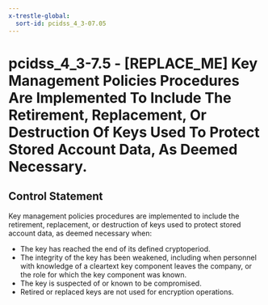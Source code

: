 ```yaml
---
x-trestle-global:
  sort-id: pcidss_4_3-07.05
---
```


# pcidss_4_3-7.5 - \[REPLACE_ME\] Key Management Policies Procedures Are Implemented To Include The Retirement, Replacement, Or Destruction Of Keys Used To Protect Stored Account Data, As Deemed Necessary.

## Control Statement

Key management policies procedures are implemented to include the retirement, replacement,
or destruction of keys used to protect stored account data, as deemed necessary when:
- The key has reached the end of its defined cryptoperiod.
- The integrity of the key has been weakened, including when personnel with knowledge of a
cleartext key component leaves the company, or the role for which the key component was
known.
- The key is suspected of or known to be compromised.
- Retired or replaced keys are not used for encryption operations.

